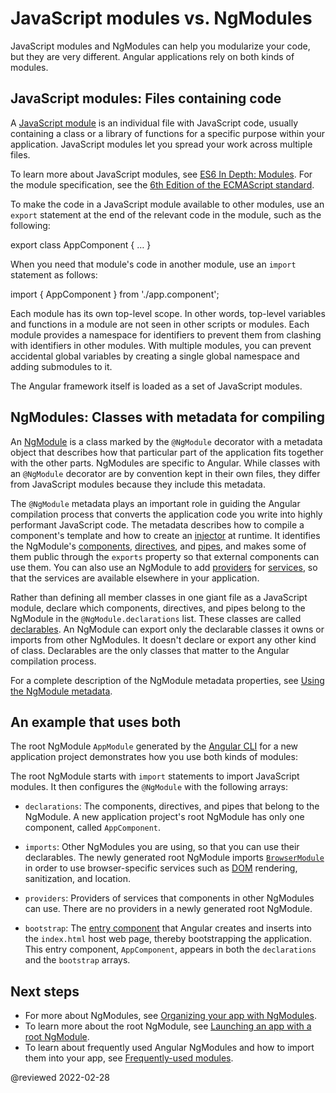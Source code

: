 # JavaScript modules vs. NgModules

JavaScript modules and NgModules can help you modularize your code, but they are very different.
Angular applications rely on both kinds of modules.

## JavaScript modules: Files containing code

A [JavaScript module](https://javascript.info/modules "JavaScript.Info - Modules") is an individual file with JavaScript code, usually containing a class or a library of functions for a specific purpose within your application.
JavaScript modules let you spread your work across multiple files.

<div class="alert is-helpful">

To learn more about JavaScript modules, see [ES6 In Depth: Modules](https://hacks.mozilla.org/2015/08/es6-in-depth-modules).
For the module specification, see the [6th Edition of the ECMAScript standard](https://www.ecma-international.org/ecma-262/6.0/#sec-modules).

</div>

To make the code in a JavaScript module available to other modules, use an `export` statement at the end of the relevant code in the module, such as the following:

<code-example format="typescript" language="typescript">

export class AppComponent { &hellip; }

</code-example>

When you need that module's code in another module, use an `import` statement as follows:

<code-example format="typescript" language="typescript">

import { AppComponent } from './app.component';

</code-example>

Each module has its own top-level scope.
In other words, top-level variables and functions in a module are not seen in other scripts or modules.
Each module provides a namespace for identifiers to prevent them from clashing with identifiers in other modules.
With multiple modules, you can prevent accidental global variables by creating a single global namespace and adding submodules to it.

The Angular framework itself is loaded as a set of JavaScript modules.

## NgModules: Classes with metadata for compiling

An [NgModule](guide/glossary#ngmodule "Definition of NgModule") is a class marked by the `@NgModule` decorator with a metadata object that describes how that particular part of the application fits together with the other parts.
NgModules are specific to Angular.
While classes with an `@NgModule` decorator are by convention kept in their own files, they differ from JavaScript modules because they include this metadata.

The `@NgModule` metadata plays an important role in guiding the Angular compilation process that converts the application code you write into highly performant JavaScript code.
The metadata describes how to compile a component's template and how to create an [injector](guide/glossary#injector "Definition of injector") at runtime.
It identifies the NgModule's [components](guide/glossary#component "Definition of component"), [directives](guide/glossary#directive "Definition of directive"), and [pipes](guide/glossary#pipe "Definition of pipe)"),
and makes some of them public through the `exports` property so that external components can use them.
You can also use an NgModule to add [providers](guide/glossary#provider "Definition of provider") for [services](guide/glossary#service "Definition of a service"), so that the services are available elsewhere in your application.

Rather than defining all member classes in one giant file as a JavaScript module, declare which components, directives, and pipes belong to the NgModule in the `@NgModule.declarations` list.
These classes are called [declarables](guide/glossary#declarable "Definition of a declarable").
An NgModule can export only the declarable classes it owns or imports from other NgModules.
It doesn't declare or export any other kind of class.
Declarables are the only classes that matter to the Angular compilation process.

For a complete description of the NgModule metadata properties, see [Using the NgModule metadata](guide/ngmodule-api "Using the NgModule metadata").

## An example that uses both

The root NgModule `AppModule` generated by the [Angular CLI](cli) for a new application project demonstrates how you use both kinds of modules:

<code-example header="src/app/app.module.ts (default AppModule)" path="ngmodules/src/app/app.module.1.ts"></code-example>

The root NgModule starts with `import` statements to import JavaScript modules.
It then configures the `@NgModule` with the following arrays:

*   `declarations`: The components, directives, and pipes that belong to the NgModule.
  A new application project's root NgModule has only one component, called `AppComponent`.

*   `imports`: Other NgModules you are using, so that you can use their declarables.
  The newly generated root NgModule imports [`BrowserModule`](api/platform-browser/BrowserModule "BrowserModule NgModule") in order to use browser-specific services such as [DOM](https://www.w3.org/TR/DOM-Level-2-Core/introduction.html "Definition of Document Object Model") rendering, sanitization, and location.

*   `providers`: Providers of services that components in other NgModules can use.
  There are no providers in a newly generated root NgModule.

*   `bootstrap`: The [entry component](guide/entry-components "Specifying an entry component") that Angular creates and inserts into the `index.html` host web page, thereby bootstrapping the application.
  This entry component, `AppComponent`, appears in both the `declarations` and the `bootstrap` arrays.

## Next steps

*   For more about NgModules, see [Organizing your app with NgModules](guide/ngmodules "Organizing your app with NgModules").
*   To learn more about the root NgModule, see [Launching an app with a root NgModule](guide/bootstrapping "Launching an app with a root NgModule").
*   To learn about frequently used Angular NgModules and how to import them into your app, see [Frequently-used modules](guide/frequent-ngmodules "Frequently-used modules").

<!-- links -->

<!-- external links -->

<!-- end links -->

@reviewed 2022-02-28
